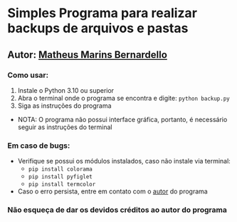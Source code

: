 # Simples Programa para realizar backups de arquivos e pastas
## Autor: [Matheus Marins Bernardello](malito:matheus.bernardello@live.com)

### Como usar:
1. Instale o Python 3.10 ou superior
2. Abra o terminal onde o programa se encontra e digite: `python backup.py`
3. Siga as instruções do programa
- NOTA: O programa não possui interface gráfica, portanto, é necessário seguir as instruções do terminal

### Em caso de bugs:
- Verifique se possui os módulos instalados, caso não instale via terminal: 
    - `pip install colorama`
    - `pip install pyfiglet`
    - `pip install termcolor`
- Caso o erro persista, entre em contato com o [autor](#autor) do programa

### Não esqueça de dar os devidos créditos ao autor do programa